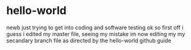 # hello-world
newb just trying to get into coding and software testing
ok so first off i guess i edited my master file, seeing my mistake im now editing my my secandary branch file as directed by the hello-world github guide
